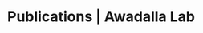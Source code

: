 ---
title: Publications | Awadalla Lab
permalink: /publications/
published: false
isPublic_b: true

publicationType_txt: journal
title_txt: "Exome sequencing identifies mutations in the gene TTC7A in French-Canadian cases with hereditary multiple intestinal atresia."
pmid_ti: 23423984
publishDate_tdt: "2013-05-01T07:23:33.000Z"
journalTitle_txt: "Journal of medical genetics"
volume_ti: 50
issue_ti: 5
doi_txt: "10.1136/jmedgenet-2012-101483"
authors_list: 
  - author_txt: "Samuels ME"
  - author_txt: "Majewski J"
  - author_txt: "Alirezaie N"
  - author_txt: "Fernandez I"
  - author_txt: "Casals F"
  - author_txt: "Patey N"
  - author_txt: "Decaluwe H"
  - author_txt: "Gosselin I"
  - author_txt: "Haddad E"
  - author_txt: "Hodgkinson A"
  - author_txt: "Idaghdour Y"
  - author_txt: "Marchand V"
  - author_txt: "Michaud JL"
  - author_txt: "Rodrigue MA"
  - author_txt: "Desjardins S"
  - author_txt: "Dubois S"
  - author_txt: "Le Deist F"
  - author_txt: "Awadalla P"
  - author_txt: "Raymond V"
  - author_txt: "Maranda B"
---